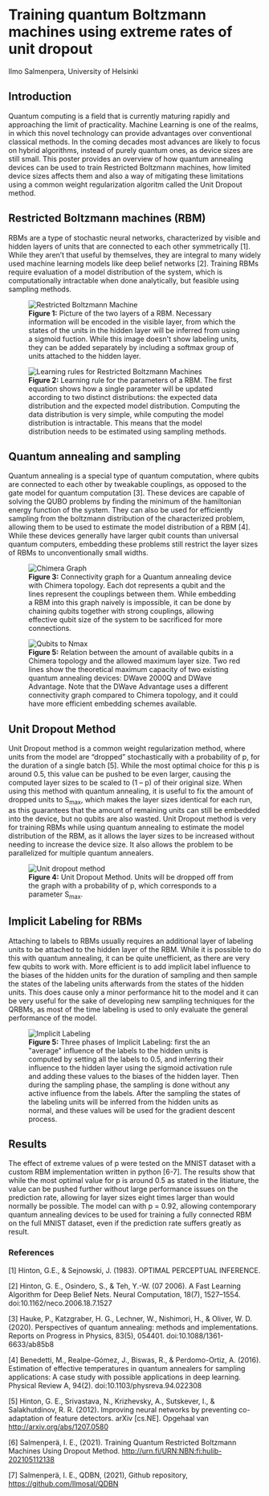 # Training quantum Boltzmann machines using extreme rates of unit dropout 

Ilmo Salmenpera,
University of Helsinki

## Introduction

Quantum computing is a field that is currently maturing rapidly and approaching the limit of practicality. Machine Learning is one of the realms, in which this novel technology can provide advantages over conventional classical methods. In the coming decades most advances are likely to focus on hybrid algorithms, instead of purely quantum ones, as device sizes are still small. This poster provides an overview of how quantum annealing devices can be used to train Restricted Boltzmann machines, how limited device sizes affects them and also a way of mitigating these limitations using a common weight regularization algoritm called the Unit Dropout method. 

## Restricted Boltzmann machines (RBM)

RBMs are a type of stochastic neural networks, characterized by visible and hidden layers of units that are connected to each other symmetrically [1]. While they aren’t that useful by themselves, they are integral to many widely used machine learning models like deep belief networks [2]. Training RBMs require evaluation of a model distribution of the system, which is computationally intractable when done analytically, but feasible using sampling methods.

<figure>
  <img src="https://github.com/Ilmosal/FCAIDays2021Poster/blob/main/pictures/bm.png" alt="Restricted Boltzmann Machine"/>
  <figcaption><b>Figure 1:</b> Picture of the two layers of a RBM. Necessary information will be encoded in the visible layer, from which the states of the units in the hidden layer will be inferred from using a sigmoid fuction. While this image doesn't show labeling units, they can be added separately by including a softmax group of units attached to the hidden layer.</figcaption>
</figure>

<figure>
  <img src="https://github.com/Ilmosal/FCAIDays2021Poster/blob/main/pictures/rbm_kaavat.png" alt="Learning rules for Restricted Boltzmann Machines"/>
  <figcaption><b>Figure 2:</b> Learning rule for the parameters of a RBM. The first equation shows how a single parameter will be updated according to two distinct distributions: the expected data distribution and the expected model distribution. Computing the data distribution is very simple, while computing the model distribution is intractable. This means that the model distribution needs to be estimated using sampling methods.</figcaption>
</figure>

## Quantum annealing and sampling

Quantum annealing is a special type of quantum computation, where qubits are connected to each other by tweakable couplings, as opposed to the gate model for quantum computation [3]. These devices are capable of solving the QUBO problems by finding the minimum of the hamiltonian energy function of the system. They can also be used for efficiently sampling from the boltzmann distribution of the characterized problem, allowing them to be used to estimate the model distribution of a RBM [4]. While these devices generally have larger qubit counts than universal quantum computers, embedding these problems still restrict the layer sizes of RBMs to unconventionally small widths.

<figure>
  <img src="https://github.com/Ilmosal/FCAIDays2021Poster/blob/main/pictures/chimera.png" alt="Chimera Graph"/>
  <figcaption><b>Figure 3:</b> Connectivity graph for a Quantum annealing device with Chimera topology. Each dot represents a qubit and the lines represent the couplings between them. While embedding a RBM into this graph naively is impossible, it can be done by chaining qubits together with strong couplings, allowing effective qubit size of the system to be sacrificed for more connections.</figcaption>
</figure>

<figure>
  <img src="https://github.com/Ilmosal/FCAIDays2021Poster/blob/main/pictures/qubits_to_nmax.png" alt="Qubits to Nmax"/>
  <figcaption><b>Figure 5:</b> Relation between the amount of available qubits in a Chimera topology and the allowed maximum layer size. Two red lines show the theoretical maximum capacity of two existing quantum annealing devices: DWave 2000Q and DWave Advantage. Note that the DWave Advantage uses a different connectivity graph compared to Chimera topology, and it could have more efficient embedding schemes available.</figcaption>
</figure>

## Unit Dropout Method

Unit Dropout method is a common weight regularization method, where units from the model are “dropped” stochastically with a probability of p, for the duration of a single batch [5]. While the most optimal choice for this p is around 0.5, this value can be pushed to be even larger, causing the computed layer sizes to be scaled to (1 – p) of their original size. When using this method with quantum annealing, it is useful to fix the amount of dropped units to S<sub>max</sub>, which makes the layer sizes identical for each run, as this guarantees that the amount of remaining units can still be embedded into the device, but no qubits are also wasted. Unit Dropout method is very for training RBMs while using quantum annealing to estimate the model distribution of the RBM, as it allows the layer sizes to be increased without needing to increase the device size. It also allows the problem to be parallelized for multiple quantum annealers.

<figure>
  <img src="https://github.com/Ilmosal/FCAIDays2021Poster/blob/main/pictures/dropout.png" alt="Unit dropout method"/>
  <figcaption><b>Figure 4:</b> Unit Dropout Method. Units will be dropped off from the graph with a probability of p, which corresponds to a parameter S<sub>max</sub>.</figcaption>
</figure>

## Implicit Labeling for RBMs

Attaching to labels to RBMs usually requires an additional layer of labeling units to be attached to the hidden layer of the RBM. While it is possible to do this with quantum annealing, it can be quite unefficient, as there are very few qubits to work with. More efficient is to add implicit label influence to the biases of the hidden units for the duration of sampling and then sample the states of the labeling units afterwards from the states of the hidden units. This does cause only a minor performance hit to the model and it can be very useful for the sake of developing new sampling techniques for the QRBMs, as most of the time labeling is used to only evaluate the general performance of the model.

<figure>
  <img src="https://github.com/Ilmosal/FCAIDays2021Poster/blob/main/pictures/implicit_labeling.png" alt="Implicit Labeling"/>
  <figcaption><b>Figure 5:</b> Three phases of Implicit Labeling: first the an "average" influence of the labels to the hidden units is computed by setting all the labels to 0.5, and inferring their influence to the hidden layer using the sigmoid activation rule and adding these values to the biases of the hidden layer. Then during the sampling phase, the sampling is done without any active influence from the labels. After the sampling the states of the labeling units will be inferred from the hidden units as normal, and these values will be used for the gradient descent process.</figcaption>
</figure>

## Results

The effect of extreme values of p were tested on the MNIST dataset with a custom RBM implementation written in python [6-7]. The results show that while the most optimal value for p is around 0.5 as stated in the litiature, the value can be pushed further without large performance issues on the prediction rate, allowing for layer sizes eight times larger than would normally be possible. The model can with p = 0.92, allowing contemporary quantum annealing devices to be used for training a fully connected RBM on the full MNIST dataset, even if the prediction rate suffers greatly as result.

### References

[1] Hinton, G.E., & Sejnowski, J. (1983). OPTIMAL PERCEPTUAL INFERENCE.

[2] Hinton, G. E., Osindero, S., & Teh, Y.-W. (07 2006). A Fast Learning Algorithm for Deep Belief Nets. Neural Computation, 18(7), 1527–1554. doi:10.1162/neco.2006.18.7.1527

[3] Hauke, P., Katzgraber, H. G., Lechner, W., Nishimori, H., & Oliver, W. D. (2020). Perspectives of quantum annealing: methods and implementations. Reports on Progress in Physics, 83(5), 054401. doi:10.1088/1361-6633/ab85b8

[4] Benedetti, M., Realpe-Gómez, J., Biswas, R., & Perdomo-Ortiz, A. (2016). Estimation of effective temperatures in quantum annealers for sampling applications: A case study with possible applications in deep learning. Physical Review A, 94(2). doi:10.1103/physreva.94.022308

[5] Hinton, G. E., Srivastava, N., Krizhevsky, A., Sutskever, I., & Salakhutdinov, R. R. (2012). Improving neural networks by preventing co-adaptation of feature detectors. arXiv [cs.NE]. Opgehaal van http://arxiv.org/abs/1207.0580

[6] Salmenperä, I. E., (2021). Training Quantum Restricted Boltzmann Machines Using Dropout Method. http://urn.fi/URN:NBN:fi:hulib-202105112138

[7] Salmenperä, I. E., QDBN, (2021), Github repository, https://github.com/Ilmosal/QDBN

